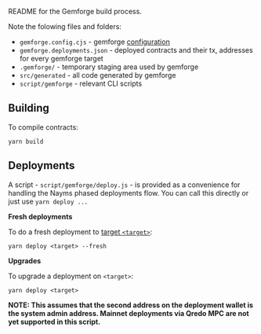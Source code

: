 README for the Gemforge build process.

Note the folowing files and folders:

- `gemforge.config.cjs` - gemforge [configuration](https://gemforge.xyz/configuration/)
- `gemforge.deployments.json` - deployed contracts and their tx, addresses for every gemforge target
- `.gemforge/` - temporary staging area used by gemforge
- `src/generated` - all code generated by gemforge
- `script/gemforge` - relevant CLI scripts

## Building

To compile contracts:

```
yarn build
```

## Deployments

A script - `script/gemforge/deploy.js` - is provided as a convenience for handling the Nayms phased deployments flow. You can call this directly or just use `yarn deploy ...`

**Fresh deployments**

To do a fresh deployment to [target `<target>`](https://gemforge.xyz/configuration/targets/):

```
yarn deploy <target> --fresh
```

**Upgrades**

To upgrade a deployment on `<target>`:

```
yarn deploy <target>
```

**NOTE: This assumes that the second address on the deployment wallet is the system admin address. Mainnet deployments via Qredo MPC are not yet supported in this script.**
